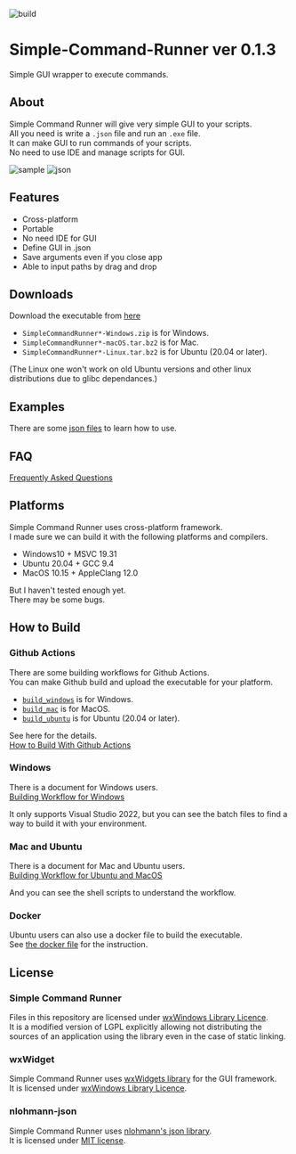 ![build](https://github.com/matyalatte/Simple-Command-Runner/actions/workflows/build_all.yml/badge.svg)
# Simple-Command-Runner ver 0.1.3
Simple GUI wrapper to execute commands.<br>

## About
Simple Command Runner will give very simple GUI to your scripts.<br>
All you need is write a `.json` file and run an `.exe` file.<br>
It can make GUI to run commands of your scripts.<br>
No need to use IDE and manage scripts for GUI.<br>

![sample](https://user-images.githubusercontent.com/69258547/171450112-8e1b40a0-36ae-4507-a4a7-2952d0bdbb52.png)
![json](https://user-images.githubusercontent.com/69258547/171449741-859ca1bb-6f99-4e06-a7b9-a1873ca8b7eb.png)<br>

## Features
- Cross-platform
- Portable
- No need IDE for GUI
- Define GUI in .json
- Save arguments even if you close app
- Able to input paths by drag and drop

## Downloads
Download the executable from [here](https://github.com/matyalatte/Simple-Command-Runner/releases)
- `SimpleCommandRunner*-Windows.zip` is for Windows.<br>
- `SimpleCommandRunner*-macOS.tar.bz2` is for Mac.<br>
- `SimpleCommandRunner*-Linux.tar.bz2` is for Ubuntu (20.04 or later).<br>

(The Linux one won't work on old Ubuntu versions and other linux distributions due to glibc dependances.)<br>

## Examples
There are some [json files](./examples) to learn how to use.<br>

## FAQ
[Frequently Asked Questions](./doc/FAQ.md)

## Platforms
Simple Command Runner uses cross-platform framework.<br>
I made sure we can build it with the following platforms and compilers.
- Windows10 + MSVC 19.31
- Ubuntu 20.04 + GCC 9.4
- MacOS 10.15 + AppleClang 12.0

But I haven't tested enough yet.<br>
There may be some bugs.

## How to Build
### Github Actions
There are some building workflows for Github Actions.<br>
You can make Github build and upload the executable for your platform.<br>
- [`build_windows`](./.github/workflows/build_windows.yml) is for Windows.
- [`build_mac`](./.github/workflows/build_mac.yml) is for MacOS.
- [`build_ubuntu`](./.github/workflows/build_ubuntu.yml) is for Ubuntu (20.04 or later).

See here for the details.<br>
[How to Build With Github Actions](./doc/Github_Actions.md)

### Windows
There is a document for Windows users.<br>
[Building Workflow for Windows](./doc/Build_With_Windows.md)<br>

It only supports Visual Studio 2022, but you can see the batch files to find a way to build it with your environment.<br>

### Mac and Ubuntu
There is a document for Mac and Ubuntu users.<br>
[Building Workflow for Ubuntu and MacOS](./doc/Build_With_Unix.md)<br>

And you can see the shell scripts to understand the workflow.<br>

### Docker
Ubuntu users can also use a docker file to build the executable.<br>
See [the docker file](./Dockerfile) for the instruction.<br>

## License
### Simple Command Runner
Files in this repository are licensed under [wxWindows Library Licence](license.txt).<br>
It is a modified version of LGPL explicitly allowing not distributing
the sources of an application using the library even in the case of static linking.<br>

### wxWidget
Simple Command Runner uses [wxWidgets library](https://github.com/wxWidgets/wxWidgets) for the GUI framework.<br>
It is licensed under [wxWindows Library Licence](https://github.com/wxWidgets/wxWidgets/blob/master/docs/licence.txt).<br>

### nlohmann-json
Simple Command Runner uses [nlohmann's json library](https://github.com/nlohmann/json).<br>
It is licensed under [MIT license](https://github.com/nlohmann/json/blob/develop/LICENSE.MIT).
